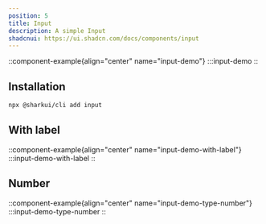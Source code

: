 ```yaml
---
position: 5
title: Input 
description: A simple Input
shadcnui: https://ui.shadcn.com/docs/components/input
---
```


::component-example{align="center" name="input-demo"}
:::input-demo
::

## Installation

```sh
npx @sharkui/cli add input
```

## With label

::component-example{align="center" name="input-demo-with-label"}
:::input-demo-with-label
::

## Number

::component-example{align="center" name="input-demo-type-number"}
:::input-demo-type-number
::